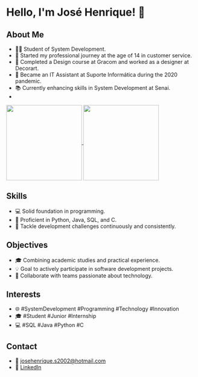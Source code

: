 # Hello, I'm José Henrique! 👋

## About Me
- 👨‍💻 Student of System Development.
- 🌟 Started my professional journey at the age of 14 in customer service.
- 🎨 Completed a Design course at Gracom and worked as a designer at Decorart.
- 💼 Became an IT Assistant at Suporte Informática during the 2020 pandemic.
- 📚 Currently enhancing skills in System Development at Senai.
- 
<a href="https://github.com/anuraghazra/github-readme-stats">
  <img height=200 align="center" src="https://github-readme-stats.vercel.app/api?username=josehlopes&theme=tokyonight" />
</a>
<a href="https://github.com/anuraghazra/convoychat">
  <img height=200 align="center" src="https://github-readme-stats.vercel.app/api/top-langs?username=josehlopes&layout=compact&langs_count=8&card_width=250&theme=tokyonight" />
</a>

## Skills
- 💻 Solid foundation in programming.
- 🚀 Proficient in Python, Java, SQL, and C.
- 🔧 Tackle development challenges continuously and consistently.

## Objectives
- 🎓 Combining academic studies and practical experience.
- 💡 Goal to actively participate in software development projects.
- 🤝 Collaborate with teams passionate about technology.

## Interests
- 🌐 #SystemDevelopment #Programming #Technology #Innovation
- 🎓 #Student #Junior #Internship
- 💻 #SQL #Java #Python #C

## Contact
- 📧 josehenrique.s2002@hotmail.com
- 🔗 [LinkedIn](https://www.linkedin.com/in/josé-henrique-silva-lopes-826981208/)
